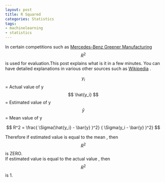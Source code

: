 ```yaml
---
layout: post
title: R Squared 
categories: Statistics
tags:
- machinelearning
- statistics
---
```

In certain competitions such as [Mercedes-Benz Greener Manufacturing](https://www.kaggle.com/c/mercedes-benz-greener-manufacturing) $$ R^2 $$ is used for evaluation.This post explains what is it in a few minutes. You can have detailed explanations in various other sources such as [Wikipedia](https://en.wikipedia.org/wiki/Coefficient_of_determination) .

$$ {y_i} $$ =  Actual value of y  
$$ \hat{y_i} $$ =  Estimated value of y  
$$ \bar{y} $$ =  Mean value of y  

$$ R^2 = \frac{ \Sigma(\hat{y_i} - \bar{y} )^2} { \Sigma(y_i - \bar{y} )^2} $$   


Therefore if estimated value is equal to the mean , then $$ R^2 $$ is ZERO.   
If estimated value is equal to the actual value , then $$ R^2 $$ is 1.

